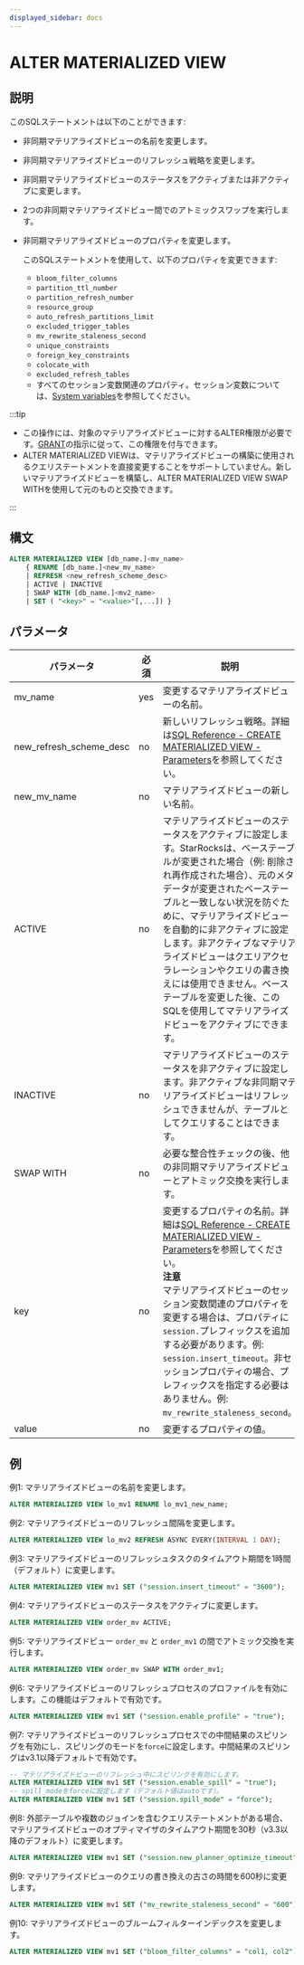 ```yaml
---
displayed_sidebar: docs
---
```


# ALTER MATERIALIZED VIEW

## 説明

このSQLステートメントは以下のことができます:

- 非同期マテリアライズドビューの名前を変更します。
- 非同期マテリアライズドビューのリフレッシュ戦略を変更します。
- 非同期マテリアライズドビューのステータスをアクティブまたは非アクティブに変更します。
- 2つの非同期マテリアライズドビュー間でのアトミックスワップを実行します。
- 非同期マテリアライズドビューのプロパティを変更します。

  このSQLステートメントを使用して、以下のプロパティを変更できます:

  - `bloom_filter_columns`
  - `partition_ttl_number`
  - `partition_refresh_number`
  - `resource_group`
  - `auto_refresh_partitions_limit`
  - `excluded_trigger_tables`
  - `mv_rewrite_staleness_second`
  - `unique_constraints`
  - `foreign_key_constraints`
  - `colocate_with`
  - `excluded_refresh_tables`
  - すべてのセッション変数関連のプロパティ。セッション変数については、[System variables](../../System_variable.md)を参照してください。

:::tip

- この操作には、対象のマテリアライズドビューに対するALTER権限が必要です。[GRANT](../account-management/GRANT.md)の指示に従って、この権限を付与できます。
- ALTER MATERIALIZED VIEWは、マテリアライズドビューの構築に使用されるクエリステートメントを直接変更することをサポートしていません。新しいマテリアライズドビューを構築し、ALTER MATERIALIZED VIEW SWAP WITHを使用して元のものと交換できます。

:::

## 構文

```SQL
ALTER MATERIALIZED VIEW [db_name.]<mv_name> 
    { RENAME [db_name.]<new_mv_name> 
    | REFRESH <new_refresh_scheme_desc> 
    | ACTIVE | INACTIVE 
    | SWAP WITH [db_name.]<mv2_name>
    | SET ( "<key>" = "<value>"[,...]) }
```

## パラメータ

| **パラメータ**          | **必須**    | **説明**                                                      |
| ----------------------- | ------------ | ------------------------------------------------------------ |
| mv_name                 | yes          | 変更するマテリアライズドビューの名前。                        |
| new_refresh_scheme_desc | no           | 新しいリフレッシュ戦略。詳細は[SQL Reference - CREATE MATERIALIZED VIEW - Parameters](CREATE_MATERIALIZED_VIEW.md#parameters)を参照してください。 |
| new_mv_name             | no           | マテリアライズドビューの新しい名前。                          |
| ACTIVE                  | no           | マテリアライズドビューのステータスをアクティブに設定します。StarRocksは、ベーステーブルが変更された場合（例: 削除され再作成された場合）、元のメタデータが変更されたベーステーブルと一致しない状況を防ぐために、マテリアライズドビューを自動的に非アクティブに設定します。非アクティブなマテリアライズドビューはクエリアクセラレーションやクエリの書き換えには使用できません。ベーステーブルを変更した後、このSQLを使用してマテリアライズドビューをアクティブにできます。 |
| INACTIVE                | no           | マテリアライズドビューのステータスを非アクティブに設定します。非アクティブな非同期マテリアライズドビューはリフレッシュできませんが、テーブルとしてクエリすることはできます。 |
| SWAP WITH               | no           | 必要な整合性チェックの後、他の非同期マテリアライズドビューとアトミック交換を実行します。 |
| key                     | no           | 変更するプロパティの名前。詳細は[SQL Reference - CREATE MATERIALIZED VIEW - Parameters](CREATE_MATERIALIZED_VIEW.md#parameters)を参照してください。<br />**注意**<br />マテリアライズドビューのセッション変数関連のプロパティを変更する場合は、プロパティに`session.`プレフィックスを追加する必要があります。例: `session.insert_timeout`。非セッションプロパティの場合、プレフィックスを指定する必要はありません。例: `mv_rewrite_staleness_second`。 |
| value                   | no           | 変更するプロパティの値。                                      |

## 例

例1: マテリアライズドビューの名前を変更します。

```SQL
ALTER MATERIALIZED VIEW lo_mv1 RENAME lo_mv1_new_name;
```

例2: マテリアライズドビューのリフレッシュ間隔を変更します。

```SQL
ALTER MATERIALIZED VIEW lo_mv2 REFRESH ASYNC EVERY(INTERVAL 1 DAY);
```

例3: マテリアライズドビューのリフレッシュタスクのタイムアウト期間を1時間（デフォルト）に変更します。

```SQL
ALTER MATERIALIZED VIEW mv1 SET ("session.insert_timeout" = "3600");
```

例4: マテリアライズドビューのステータスをアクティブに変更します。

```SQL
ALTER MATERIALIZED VIEW order_mv ACTIVE;
```

例5: マテリアライズドビュー `order_mv` と `order_mv1` の間でアトミック交換を実行します。

```SQL
ALTER MATERIALIZED VIEW order_mv SWAP WITH order_mv1;
```

例6: マテリアライズドビューのリフレッシュプロセスのプロファイルを有効にします。この機能はデフォルトで有効です。

```SQL
ALTER MATERIALIZED VIEW mv1 SET ("session.enable_profile" = "true");
```

例7: マテリアライズドビューのリフレッシュプロセスでの中間結果のスピリングを有効にし、スピリングのモードを`force`に設定します。中間結果のスピリングはv3.1以降デフォルトで有効です。

```SQL
-- マテリアライズドビューのリフレッシュ中にスピリングを有効にします。
ALTER MATERIALIZED VIEW mv1 SET ("session.enable_spill" = "true");
-- spill_modeをforceに設定します（デフォルト値はautoです）。
ALTER MATERIALIZED VIEW mv1 SET ("session.spill_mode" = "force");
```

例8: 外部テーブルや複数のジョインを含むクエリステートメントがある場合、マテリアライズドビューのオプティマイザのタイムアウト期間を30秒（v3.3以降のデフォルト）に変更します。

```SQL
ALTER MATERIALIZED VIEW mv1 SET ("session.new_planner_optimize_timeout" = "30000");
```

例9: マテリアライズドビューのクエリの書き換えの古さの時間を600秒に変更します。

```SQL
ALTER MATERIALIZED VIEW mv1 SET ("mv_rewrite_staleness_second" = "600");
```

例10: マテリアライズドビューのブルームフィルターインデックスを変更します。

```SQL
ALTER MATERIALIZED VIEW mv1 SET ("bloom_filter_columns" = "col1, col2");
```
